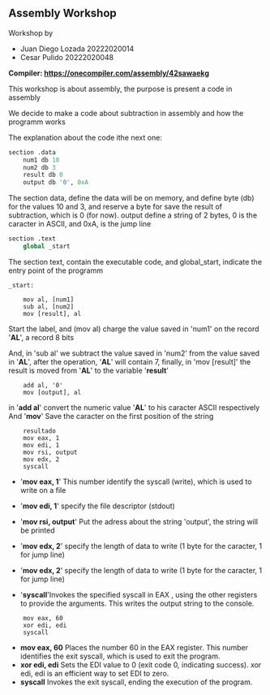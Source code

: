 ## Assembly Workshop

Workshop by

- Juan Diego Lozada 20222020014
- Cesar Pulido 20222020048

**Compiler: https://onecompiler.com/assembly/42sawaekg**

This workshop is about assembly, the purpose is present a code in assembly

We decide to make a code about subtraction in assembly and how the programm works

The explanation about the code ithe next one: 

```python
section .data
    num1 db 10        
    num2 db 3         
    result db 0       
    output db '0', 0xA 
```
The section data, define the data will be on memory, and define byte (db) for the values 10 and 3, and reserve a byte for save the result of subtraction, which is 0 (for now). output define a string of 2 bytes, 0 is the caracter in ASCII, and 0xA, is the jump line 

```python
section .text
    global _start
```
The section text, contain the executable code, and global_start, indicate the entry point of the programm
```
_start:
    
    mov al, [num1]
    sub al, [num2]
    mov [result], al
```
Start the label, and (mov al) charge the value saved in 'num1' on the record '__AL__', a record 8 bits

And, in 'sub al' we subtract the value saved in 'num2' from the value saved in '__AL__', after the operation, '__AL__' will contain 7, finally, in 'mov [result]' the result is moved from '__AL__' to the variable '__result__'

```
    add al, '0'        
    mov [output], al   
```
in '__add al__' convert the numeric value '__AL__' to his caracter ASCII respectively 
And '__mov__' Save the caracter on the first position of the string

```
    resultado
    mov eax, 1         
    mov edi, 1         
    mov rsi, output    
    mov edx, 2        
    syscall

```
- '__mov eax, 1__' This number identify the syscall (write), which is used to write on a file

- '__mov edi, 1__' specify the file descriptor (stdout)

- '__mov rsi, output__' Put the adress about the string 'output', the string will be printed

- '__mov edx, 2__' specify the length of data to write (1 byte for the caracter, 1 for jump line)

- '__mov edx, 2__' specify the length of data to write (1 byte for the caracter, 1 for jump line)

- '__syscall__'Invokes the specified syscall in EAX , using the other registers to provide the arguments. This writes the output string to the console.

```
    mov eax, 60        
    xor edi, edi       
    syscall
```
- __mov eax, 60__ Places the number 60 in the EAX register. This number identifies the exit syscall, which is used to exit the program.
- __xor edi, edi__ Sets the EDI value to 0 (exit code 0, indicating success). xor edi, edi is an efficient way to set EDI to zero.
- __syscall__ Invokes the exit syscall, ending the execution of the program.
